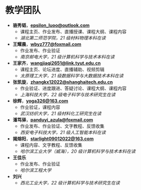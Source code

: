 
# 教学团队

- **骆秀韬**，**[epsilon_luoo@outlook.com](mailto:epsilon_luoo@outlook.com)**
    - 课程主页、作业发布、直播授课、课程大纲、课程内容
    - *湖北第二师范学院，21 级材料物理本科在读*
- **王耀晨**，**[wbyz777@foxmail.com](mailto:wbyz777@foxmail.com)**
    - 作业发布、作业验证
    - *南京邮电大学，21 级计算机科学与技术本科在读*
- **王家齐**，**[wangjiaqi2651@link.tyut.edu.cn](mailto:wangjiaqi2651@link.tyut.edu.cn)**
    - 课程主页、论坛进度、直播辅助、视频剪辑
    - *太原理工大学，21 级数据科学与大数据技术本科在读*
- **张凯旋**，**[zhangkx12022@shanghaitech.edu.cn](mailto:zhangkx12022@shanghaitech.edu.cn)**
    - 作业验证、进度跟进、答疑讨论、课程大纲、课程内容
    - *上海科技大学，22 级电子科学与技术研究生在读*
- **徐辉**，**[yoga326@163.com](mailto:yoga326@163.com)**
    - 作业验证，课程内容
    - *武汉纺织大学，21 级材料化工研究生在读*
- **潘笃驿**，**[panduyi_azula@foxmail.com](mailto:panduyi_azula@foxmail.com)**
    - 作业发布、作业验证、文字教程、反馈收集
    - *西安电子科技大学，21 级人工智能本科在读*
- **揭熔阳**，**[starlight09012022@163.com](mailto:starlight09012022@163.com)**
    - 课程内容、文字教程、反馈收集
    - *哈尔滨工业大学（威海），20 级计算机科学与技术本科在读*
- **王佳乐**
    - 作业发布、作业验证
    - *哈尔滨工程大学*
- **刘兴**
    - *西北工业大学，22 级计算机科学与技术研究生在读*
